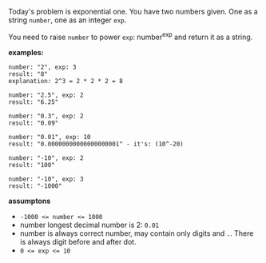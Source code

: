 Today's problem is exponential one. You have two numbers given. One as a string `number`, one as an integer `exp`. 

You need to raise `number` to power `exp`: number<sup>exp</sup> and return it as a string.

**examples:**
```
number: "2", exp: 3
result: "8"
explanation: 2^3 = 2 * 2 * 2 = 8
```
```
number: "2.5", exp: 2
result: "6.25"
```
```
number: "0.3", exp: 2
result: "0.09"
```
```
number: "0.01", exp: 10
result: "0.00000000000000000001" - it's: (10^-20)
```
```
number: "-10", exp: 2
result: "100"
```
```
number: "-10", exp: 3
result: "-1000"
```

**assumptons**
* `-1000 <= number <= 1000`
* number longest decimal number is 2: `0.01`
* number is always correct number, may contain only digits and `.`. There is always digit before and after dot.
* `0 <= exp <= 10`

